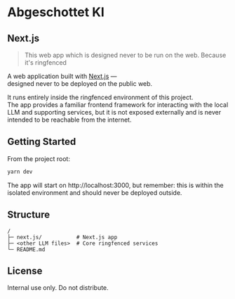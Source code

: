 # Abgeschottet KI

## Next.js

> This web app which is designed never to be run on the web. Because it's ringfenced

A web application built with [Next.js](https://nextjs.org/) —  
designed never to be deployed on the public web.

It runs entirely inside the ringfenced environment of this project.  
The app provides a familiar frontend framework for interacting with the local LLM and supporting services, but it is not exposed externally and is never intended to be reachable from the internet.

## Getting Started

From the project root:
```bash
yarn dev
```

The app will start on http://localhost:3000, but remember:
this is within the isolated environment and should never be deployed outside.

## Structure

```
/
├─ next.js/           # Next.js app
├─ <other LLM files>  # Core ringfenced services
└─ README.md
```

## License

Internal use only. Do not distribute.
